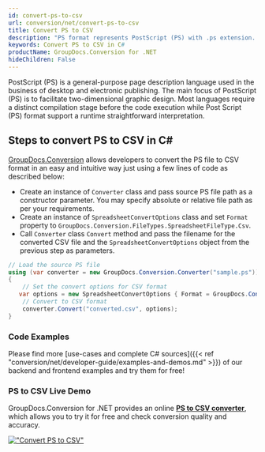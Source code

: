 ```yaml
---
id: convert-ps-to-csv
url: conversion/net/convert-ps-to-csv
title: Convert PS to CSV
description: "PS format represents PostScript (PS) with .ps extension. Learn how to convert PS to CSV file programmatically in C# language using GroupDocs.Conversion for .NET library."
keywords: Convert PS to CSV in C#
productName: GroupDocs.Conversion for .NET
hideChildren: False
---
```


PostScript (PS) is a general-purpose page description language used in the business of desktop and electronic publishing. The main focus of PostScript (PS) is to facilitate two-dimensional graphic design. Most languages require a distinct compilation stage before the code execution while Post Script (PS) format support a runtime straightforward interpretation.

## Steps to convert PS to CSV in C#

[GroupDocs.Conversion](https://products.groupdocs.com/conversion/net) allows developers to convert the PS file to CSV format in an easy and intuitive way just using a few lines of code as described below:

* Create an instance of `Converter` class and pass source PS file path as a constructor parameter. You may specify absolute or relative file path as per your requirements. 
* Create an instance of `SpreadsheetConvertOptions` class and set `Format` property to `GroupDocs.Conversion.FileTypes.SpreadsheetFileType.Csv`.
* Call `Converter` class `Convert` method and pass the filename for the converted CSV file and the `SpreadsheetConvertOptions` object from the previous step as parameters.

```csharp
// Load the source PS file
using (var converter = new GroupDocs.Conversion.Converter("sample.ps"))
{
    // Set the convert options for CSV format
   var options = new SpreadsheetConvertOptions { Format = GroupDocs.Conversion.FileTypes.SpreadsheetFileType.Csv };
    // Convert to CSV format
    converter.Convert("converted.csv", options);
}
```

### Code Examples

Please find more [use-cases and complete C# sources]({{< ref "conversion/net/developer-guide/examples-and-demos.md" >}}) of our backend and frontend examples and try them for free!

### PS to CSV Live Demo

GroupDocs.Conversion for .NET provides an online [**PS to CSV converter**](https://products.groupdocs.app/conversion/ps-to-csv), which allows you to try it for free and check conversion quality and accuracy.

[!["Convert PS to CSV"](conversion/net/images/convert-to-csv/convert-ps-to-csv.png)](https://products.groupdocs.app/conversion/ps-to-csv)
